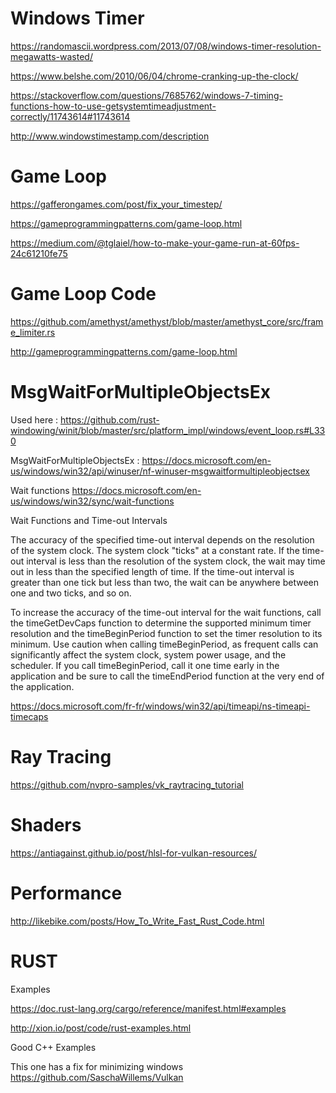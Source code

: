 


# Windows Timer 

https://randomascii.wordpress.com/2013/07/08/windows-timer-resolution-megawatts-wasted/

https://www.belshe.com/2010/06/04/chrome-cranking-up-the-clock/

https://stackoverflow.com/questions/7685762/windows-7-timing-functions-how-to-use-getsystemtimeadjustment-correctly/11743614#11743614

http://www.windowstimestamp.com/description

# Game Loop

https://gafferongames.com/post/fix_your_timestep/

https://gameprogrammingpatterns.com/game-loop.html

https://medium.com/@tglaiel/how-to-make-your-game-run-at-60fps-24c61210fe75

# Game Loop Code

https://github.com/amethyst/amethyst/blob/master/amethyst_core/src/frame_limiter.rs

http://gameprogrammingpatterns.com/game-loop.html

# MsgWaitForMultipleObjectsEx

Used here : https://github.com/rust-windowing/winit/blob/master/src/platform_impl/windows/event_loop.rs#L330

MsgWaitForMultipleObjectsEx : https://docs.microsoft.com/en-us/windows/win32/api/winuser/nf-winuser-msgwaitformultipleobjectsex

Wait functions https://docs.microsoft.com/en-us/windows/win32/sync/wait-functions

Wait Functions and Time-out Intervals

The accuracy of the specified time-out interval depends on the resolution of the system clock. The system clock "ticks" at a constant rate. If the time-out interval is less than the resolution of the system clock, the wait may time out in less than the specified length of time. If the time-out interval is greater than one tick but less than two, the wait can be anywhere between one and two ticks, and so on.

To increase the accuracy of the time-out interval for the wait functions, call the timeGetDevCaps function to determine the supported minimum timer resolution and the timeBeginPeriod function to set the timer resolution to its minimum. Use caution when calling timeBeginPeriod, as frequent calls can significantly affect the system clock, system power usage, and the scheduler. If you call timeBeginPeriod, call it one time early in the application and be sure to call the timeEndPeriod function at the very end of the application.

https://docs.microsoft.com/fr-fr/windows/win32/api/timeapi/ns-timeapi-timecaps

 
# Ray Tracing

https://github.com/nvpro-samples/vk_raytracing_tutorial


# Shaders

https://antiagainst.github.io/post/hlsl-for-vulkan-resources/


# Performance

http://likebike.com/posts/How_To_Write_Fast_Rust_Code.html

# RUST

Examples

https://doc.rust-lang.org/cargo/reference/manifest.html#examples

http://xion.io/post/code/rust-examples.html

Good C++ Examples

This one has a fix for minimizing windows
https://github.com/SaschaWillems/Vulkan
